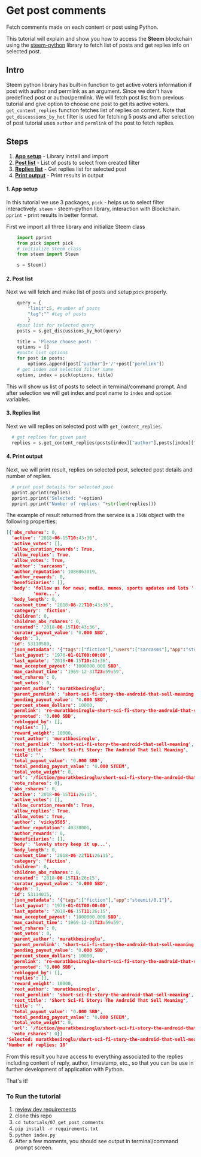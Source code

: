 # Get post comments

Fetch comments made on each content or post using Python.

This tutorial will explain and show you how to access the **Steem** blockchain using the [steem-python](https://github.com/steemit/steem-python) library to fetch list of posts and get replies info on selected post.

## Intro

Steem python library has built-in function to get active voters information if post with author and permlink as an argument. Since we don't have predefined post or author/permlink. We will fetch post list from previous tutorial and give option to choose one post to get its active voters. `get_content_replies` function fetches list of replies on content. Note that `get_discussions_by_hot` filter is used for fetching 5 posts and after selection of post tutorial uses `author` and `permlink` of the post to fetch replies. 

## Steps

1.  [**App setup**](#app-setup) - Library install and import
1.  [**Post list**](#post-list) - List of posts to select from created filter 
1.  [**Replies list**](#replies-list) - Get replies list for selected post
1.  [**Print output**](#print-output) - Print results in output

#### 1. App setup <a name="app-setup"></a>

In this tutorial we use 3 packages, `pick` - helps us to select filter interactively. `steem` - steem-python library, interaction with Blockchain. `pprint` - print results in better format.

First we import all three library and initialize Steem class

```python
    import pprint
    from pick import pick
    # initialize Steem class
    from steem import Steem

    s = Steem()
```

#### 2. Post list <a name="post-list"></a>


Next we will fetch and make list of posts and setup `pick` properly.

```python
    query = {
        "limit":5, #number of posts
        "tag":"" #tag of posts
        }
    #post list for selected query
    posts = s.get_discussions_by_hot(query)

    title = 'Please choose post: '
    options = []
    #posts list options
    for post in posts:
        options.append(post["author"]+'/'+post["permlink"])
    # get index and selected filter name
    option, index = pick(options, title)
```

This will show us list of posts to select in terminal/command prompt. And after selection we will get index and post name to `index` and `option` variables.

#### 3. Replies list <a name="replies-list"></a>

Next we will replies on selected post with `get_content_replies`. 

```python
  # get replies for given post
  replies = s.get_content_replies(posts[index]["author"],posts[index]["permlink"])
```


#### 4. Print output <a name="print-output"></a>

Next, we will print result, replies on selected post, selected post details and number of replies.

```python
  # print post details for selected post
  pprint.pprint(replies)
  pprint.pprint("Selected: "+option)
  pprint.pprint("Number of replies: "+str(len(replies)))
```

The example of result returned from the service is a `JSON` object with the following properties:

```json
[{'abs_rshares': 0,
  'active': '2018-06-15T10:43:36',
  'active_votes': [],
  'allow_curation_rewards': True,
  'allow_replies': True,
  'allow_votes': True,
  'author': 'sarcasms',
  'author_reputation': 1086863019,
  'author_rewards': 0,
  'beneficiaries': [],
  'body': 'follow us for news, media, memes, sports updates and lots '
          'more...',
  'body_length': 0,
  'cashout_time': '2018-06-22T10:43:36',
  'category': 'fiction',
  'children': 0,
  'children_abs_rshares': 0,
  'created': '2018-06-15T10:43:36',
  'curator_payout_value': '0.000 SBD',
  'depth': 1,
  'id': 53110589,
  'json_metadata': '{"tags":["fiction"],"users":["sarcasms"],"app":"steemit/0.1"}',
  'last_payout': '1970-01-01T00:00:00',
  'last_update': '2018-06-15T10:43:36',
  'max_accepted_payout': '1000000.000 SBD',
  'max_cashout_time': '1969-12-31T23:59:59',
  'net_rshares': 0,
  'net_votes': 0,
  'parent_author': 'muratkbesiroglu',
  'parent_permlink': 'short-sci-fi-story-the-android-that-sell-meaning',
  'pending_payout_value': '0.000 SBD',
  'percent_steem_dollars': 10000,
  'permlink': 're-muratkbesiroglu-short-sci-fi-story-the-android-that-sell-meaning-20180615t104323737z',
  'promoted': '0.000 SBD',
  'reblogged_by': [],
  'replies': [],
  'reward_weight': 10000,
  'root_author': 'muratkbesiroglu',
  'root_permlink': 'short-sci-fi-story-the-android-that-sell-meaning',
  'root_title': 'Short Sci-Fi Story: The Android That Sell Meaning',
  'title': '',
  'total_payout_value': '0.000 SBD',
  'total_pending_payout_value': '0.000 STEEM',
  'total_vote_weight': 0,
  'url': '/fiction/@muratkbesiroglu/short-sci-fi-story-the-android-that-sell-meaning#@sarcasms/re-muratkbesiroglu-short-sci-fi-story-the-android-that-sell-meaning-20180615t104323737z',
  'vote_rshares': 0},
 {'abs_rshares': 0,
  'active': '2018-06-15T11:26:15',
  'active_votes': [],
  'allow_curation_rewards': True,
  'allow_replies': True,
  'allow_votes': True,
  'author': 'vicky3585',
  'author_reputation': 40338001,
  'author_rewards': 0,
  'beneficiaries': [],
  'body': 'lovely story keep it up...',
  'body_length': 0,
  'cashout_time': '2018-06-22T11:26:15',
  'category': 'fiction',
  'children': 0,
  'children_abs_rshares': 0,
  'created': '2018-06-15T11:26:15',
  'curator_payout_value': '0.000 SBD',
  'depth': 1,
  'id': 53114015,
  'json_metadata': '{"tags":["fiction"],"app":"steemit/0.1"}',
  'last_payout': '1970-01-01T00:00:00',
  'last_update': '2018-06-15T11:26:15',
  'max_accepted_payout': '1000000.000 SBD',
  'max_cashout_time': '1969-12-31T23:59:59',
  'net_rshares': 0,
  'net_votes': 0,
  'parent_author': 'muratkbesiroglu',
  'parent_permlink': 'short-sci-fi-story-the-android-that-sell-meaning',
  'pending_payout_value': '0.000 SBD',
  'percent_steem_dollars': 10000,
  'permlink': 're-muratkbesiroglu-short-sci-fi-story-the-android-that-sell-meaning-20180615t112615204z',
  'promoted': '0.000 SBD',
  'reblogged_by': [],
  'replies': [],
  'reward_weight': 10000,
  'root_author': 'muratkbesiroglu',
  'root_permlink': 'short-sci-fi-story-the-android-that-sell-meaning',
  'root_title': 'Short Sci-Fi Story: The Android That Sell Meaning',
  'title': '',
  'total_payout_value': '0.000 SBD',
  'total_pending_payout_value': '0.000 STEEM',
  'total_vote_weight': 0,
  'url': '/fiction/@muratkbesiroglu/short-sci-fi-story-the-android-that-sell-meaning#@vicky3585/re-muratkbesiroglu-short-sci-fi-story-the-android-that-sell-meaning-20180615t112615204z',
  'vote_rshares': 0}]
'Selected: muratkbesiroglu/short-sci-fi-story-the-android-that-sell-meaning'
'Number of replies: 18'
```

From this result you have access to everything associated to the replies including content of reply, author, timestamp, etc., so that you can be use in further development of application with Python.

That's it!

### To Run the tutorial

1.  [review dev requirements](../00_getting_started)
1.  clone this repo
1.  `cd tutorials/07_get_post_comments`
1.  `pip install -r requirements.txt`
1.  `python index.py`
1.  After a few moments, you should see output in terminal/command prompt screen.

